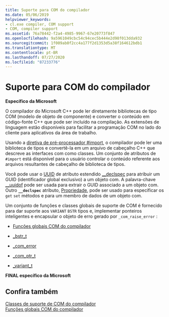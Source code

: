 ```yaml
---
title: Suporte para COM do compilador
ms.date: 05/06/2019
helpviewer_keywords:
- cl.exe compiler, COM support
- COM, compiler support
ms.assetid: 76a78442-f2a4-4985-9967-67e20773f847
ms.openlocfilehash: 9a5961049cbc54c94cec5b444e2d98f013dda932
ms.sourcegitcommit: 1f009ab0f2cc4a177f2d1353d5a38f164612bdb1
ms.translationtype: MT
ms.contentlocale: pt-BR
ms.lasthandoff: 07/27/2020
ms.locfileid: "87233776"
---
```

# <a name="compiler-com-support"></a>Suporte para COM do compilador

**Específico da Microsoft**

O compilador do Microsoft C++ pode ler diretamente bibliotecas de tipo COM (modelo de objeto de componente) e converter o conteúdo em código-fonte C++ que pode ser incluído na compilação. As extensões de linguagem estão disponíveis para facilitar a programação COM no lado do cliente para aplicativos da área de trabalho.

Usando a [diretiva de pré-processador #import](../preprocessor/hash-import-directive-cpp.md), o compilador pode ler uma biblioteca de tipos e convertê-la em um arquivo de cabeçalho C++ que descreve as interfaces com como classes. Um conjunto de atributos de `#import` está disponível para o usuário controlar o conteúdo referente aos arquivos resultantes de cabeçalho de biblioteca de tipos.

Você pode usar o [UUID](../cpp/uuid-cpp.md) de atributo estendido [__declspec](../cpp/declspec.md) para atribuir um GUID (identificador global exclusivo) a um objeto com. A palavra-chave [__uuidof](../cpp/uuidof-operator.md) pode ser usada para extrair o GUID associado a um objeto com. Outro **`__declspec`** atributo, [Propriedade](../cpp/property-cpp.md), pode ser usado para especificar os `get` `set` métodos e para um membro de dados de um objeto com.

Um conjunto de funções e classes globais de suporte de COM é fornecido para dar suporte aos `VARIANT` `BSTR` tipos e, implementar ponteiros inteligentes e encapsular o objeto de erro gerado por `_com_raise_error` :

- [Funções globais COM do compilador](../cpp/compiler-com-global-functions.md)

- [_bstr_t](../cpp/bstr-t-class.md)

- [_com_error](../cpp/com-error-class.md)

- [_com_ptr_t](../cpp/com-ptr-t-class.md)

- [_variant_t](../cpp/variant-t-class.md)

**FINAL específico da Microsoft**

## <a name="see-also"></a>Confira também

[Classes de suporte de COM do compilador](../cpp/compiler-com-support-classes.md)<br/>
[Funções globais COM do compilador](../cpp/compiler-com-global-functions.md)

